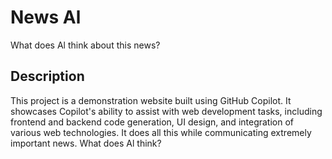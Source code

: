 # News Al
What does Al think about this news?

## Description

This project is a demonstration website built using GitHub Copilot. It showcases Copilot's ability to assist with web development tasks, including frontend and backend code generation, UI design, and integration of various web technologies. It does all this while communicating extremely important news. What does Al think?
